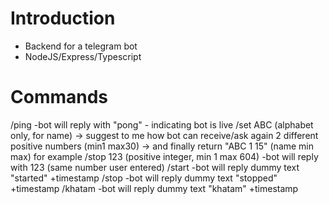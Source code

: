 # Introduction
- Backend for a telegram bot
- NodeJS/Express/Typescript

# Commands
/ping
  -bot will reply with "pong" - indicating bot is live
/set ABC (alphabet only, for name)
  -> suggest to me how bot can receive/ask again 2 different positive numbers (min1 max30)
  -> and finally return "ABC 1 15" (name min max) for example
/stop 123 (positive integer, min 1 max 604)
  -bot will reply with 123 (same number user entered)
/start
  -bot will reply dummy text "started" +timestamp
/stop
  -bot will reply dummy text "stopped" +timestamp
/khatam
  -bot will reply dummy text "khatam" +timestamp